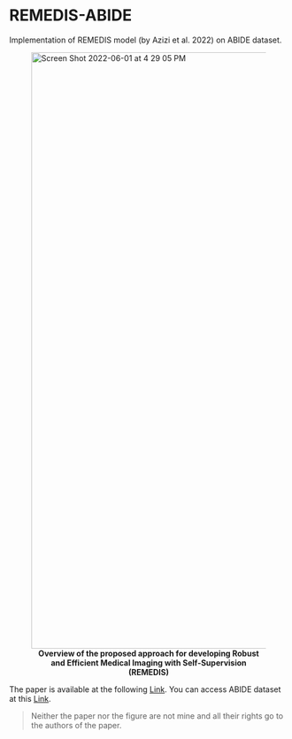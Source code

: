 # REMEDIS-ABIDE
Implementation of REMEDIS model (by Azizi et al. 2022) on ABIDE dataset.

<figure>
  <img width="1078" alt="Screen Shot 2022-06-01 at 4 29 05 PM" src="https://user-images.githubusercontent.com/85622224/171399346-2eb2d76f-1bff-46f1-a585-937d3a2b0a9d.png">
  <figcaption align = "center"><b>Overview of the proposed approach for developing Robust and Efficient Medical Imaging with Self-Supervision (REMEDIS)</b></figcaption>
</figure>



The paper is available at the following [Link](https://arxiv.org/abs/2205.09723). You can access ABIDE dataset at this [Link](https://fcon_1000.projects.nitrc.org/indi/abide/).

> Neither the paper nor the figure are not mine and all their rights go to the authors of the paper.
